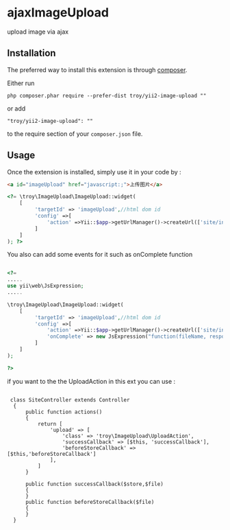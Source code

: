ajaxImageUpload
===============
upload image via ajax

Installation
------------

The preferred way to install this extension is through [composer](http://getcomposer.org/download/).

Either run

```
php composer.phar require --prefer-dist troy/yii2-image-upload ""
```

or add

```
"troy/yii2-image-upload": ""
```

to the require section of your `composer.json` file.


Usage
-----

Once the extension is installed, simply use it in your code by  :


```html
<a id="imageUpload" href="javascript:;">上传图片</a>
```


```php
<?= \troy\ImageUpload\ImageUpload::widget(
    [
         'targetId' => 'imageUpload',//html dom id
         'config' =>[
             'action' =>Yii::$app->getUrlManager()->createUrl(['site/index'])
         ]
    ]
); ?>
```

You also can add some events for it such as onComplete function

```php

<?=
.....
use yii\web\JsExpression;
.....

\troy\ImageUpload\ImageUpload::widget(
    [
         'targetId' => 'imageUpload',//html dom id
         'config' =>[
             'action' =>Yii::$app->getUrlManager()->createUrl(['site/index']),
             'onComplete' => new JsExpression("function(fileName, responseJSON){ something todo...... }")
         ]
    ]
);

?>

```

if you want to the the UploadAction in this ext you can use :

```

 class SiteController extends Controller
  {
      public function actions()
      {
          return [
              'upload' => [
                  'class' => 'troy\ImageUpload\UploadAction',
                  'successCallback' => [$this, 'successCallback'],
                  'beforeStoreCallback' => [$this,'beforeStoreCallback']
              ],
          ]
      }
 
      public function successCallback($store,$file)
      {
      }
      public function beforeStoreCallback($file)
      {
      }
  }

```

